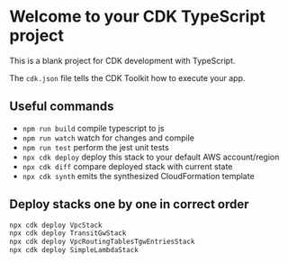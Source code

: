 # Welcome to your CDK TypeScript project

This is a blank project for CDK development with TypeScript.

The `cdk.json` file tells the CDK Toolkit how to execute your app.

## Useful commands

* `npm run build`   compile typescript to js
* `npm run watch`   watch for changes and compile
* `npm run test`    perform the jest unit tests
* `npx cdk deploy`  deploy this stack to your default AWS account/region
* `npx cdk diff`    compare deployed stack with current state
* `npx cdk synth`   emits the synthesized CloudFormation template

## Deploy stacks one by one in correct order

```bash
npx cdk deploy VpcStack
npx cdk deploy TransitGwStack
npx cdk deploy VpcRoutingTablesTgwEntriesStack
npx cdk deploy SimpleLambdaStack
```